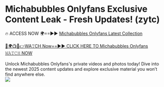 # Michabubbles Onlyfans Exclusive Content Leak - Fresh Updates! (zytc)

🔥 ACCESS NOW 🌍==►► <a href="https://tinyurl.com/kvy9nzfs" rel="nofollow">Michabubbles Onlyfans Latest Collection</a>
<br><br>
[🔴🌍📺📱👉WA𝚃CH Now==►► CLICK HERE TO Michabubbles Onlyfans 𝚆𝙰𝚃𝙲𝙷 NOW](https://tinyurl.com/kvy9nzfs)
<br><br>
Unlock Michabubbles Onlyfans's private videos and photos today! Dive into the newest 2025 content updates and explore exclusive material you won’t find anywhere else.
<br>
<a href="https://tinyurl.com/kvy9nzfs" rel="nofollow" data-target="animated-image.originalLink"><img src="https://camo.githubusercontent.com/8a4f000d20f83aca3bf7ec5f350d767afa0574a8a352519fd8cfa583a6f93a33/68747470733a2f2f692e696d6775722e636f6d2f644a486b345a712e676966" data-canonical-src="https://i.imgur.com/dJHk4Zq.gif" style="max-width: 100%; display: inline-block;" data-target="animated-image.originalImage"></a>
<br>
